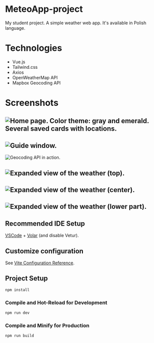 # MeteoApp-project

My student project. A simple weather web app. It's available in Polish language.

# Technologies

- Vue.js
- Tailwind.css
- Axios
- OpenWeatherMap API
- Mapbox Geocoding API

# Screenshots 


![Home page. Color theme: gray and emerald. Several saved cards with locations.](https://github.com/Darkspirith/MeteoApp-project/assets/122991207/c31e8e3f-2a28-43bf-ad9f-00db5e943279)
-
![Guide window.](https://github.com/Darkspirith/MeteoApp-project/assets/122991207/ea0d483a-6fb6-4266-97a5-8e5ea6846a1b)
-
![Geocoding API in action.](https://github.com/Darkspirith/MeteoApp-project/assets/122991207/8b89f009-4c18-48da-97d7-d5e866c7738f)

![Expanded view of the weather (top).](https://github.com/Darkspirith/MeteoApp-project/assets/122991207/c76a3864-e8b1-47d8-8cf8-35a43425369c)
-
![Expanded view of the weather (center).](https://github.com/Darkspirith/MeteoApp-project/assets/122991207/fe851d9a-22ec-486f-804f-1acc5e8d9592)
-
![Expanded view of the weather (lower part).](https://github.com/Darkspirith/MeteoApp-project/assets/122991207/c6852ad3-e7d5-43ae-8a60-f782031c060a)
-


## Recommended IDE Setup

[VSCode](https://code.visualstudio.com/) + [Volar](https://marketplace.visualstudio.com/items?itemName=Vue.volar) (and disable Vetur).

## Customize configuration

See [Vite Configuration Reference](https://vitejs.dev/config/).

## Project Setup

```sh
npm install
```

### Compile and Hot-Reload for Development

```sh
npm run dev
```

### Compile and Minify for Production

```sh
npm run build
```
